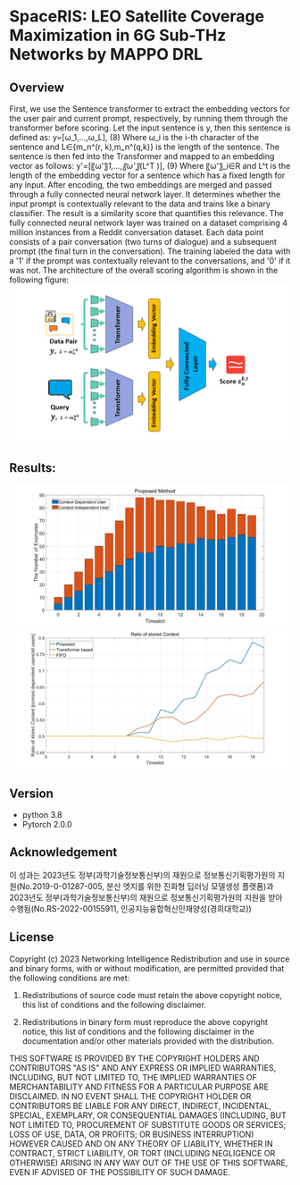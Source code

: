 # SpaceRIS: LEO Satellite Coverage Maximization in 6G Sub-THz Networks by MAPPO DRL

## Overview
First, we use the Sentence transformer to extract the embedding vectors for the user pair and current prompt, respectively, by running them through the transformer before scoring. Let the input sentence is y, then this sentence is defined as:
y=[ω_1,…,ω_L],	(8)
Where ω_i is the i-th character of the sentence and L∈{m_n^(r,  k),m_n^(q,k)} is the length of the sentence. The sentence is then fed into the Transformer and mapped to an embedding vector as follows:
y'=[〖ω'〗_1,…,〖ω'〗_(L^T )],	(9)
Where 〖ω'〗_i∈R and L^t is the length of the embedding vector for a sentence which has a fixed length for any input. After encoding, the two embeddings are merged and passed through a fully connected neural network layer. It determines whether the input prompt is contextually relevant to the data and trains like a binary classifier. The result is a similarity score that quantifies this relevance. The fully connected neural network layer was trained on a dataset comprising 4 million instances from a Reddit conversation dataset. Each data point consists of a pair conversation (two turns of dialogue) and a subsequent prompt (the final turn in the conversation). The training labeled the data with a '1' if the prompt was contextually relevant to the conversations, and '0' if it was not. The architecture of the overall scoring algorithm is shown in the following figure:
![image info](./image/systemmodel.jpg)

## Results:
![image info](./image/Poposed.jpg)
![image info](./image/ratio.jpg)

## Version
- python 3.8
- Pytorch 2.0.0

## Acknowledgement
이 성과는 2023년도 정부(과학기술정보통신부)의 재원으로 정보통신기획평가원의 지원(No.2019-0-01287-005, 분산 엣지를 위한 진화형 딥러닝 모델생성 플랫폼)과 2023년도 정부(과학기술정보통신부)의 재원으로 정보통신기획평가원의 지원을 받아 수행됨(No.RS-2022-00155911, 인공지능융합혁신인재양성(경희대학교))

## License
Copyright (c) 2023 Networking Intelligence
Redistribution and use in source and binary forms, with or without modification, are permitted provided that the following conditions are met:

1. Redistributions of source code must retain the above copyright notice, this list of conditions and the following disclaimer.

2. Redistributions in binary form must reproduce the above copyright notice, this list of conditions and the following disclaimer in the documentation and/or other materials provided with the distribution.

THIS SOFTWARE IS PROVIDED BY THE COPYRIGHT HOLDERS AND CONTRIBUTORS "AS IS" AND ANY EXPRESS OR IMPLIED WARRANTIES, INCLUDING, BUT NOT LIMITED TO, THE IMPLIED WARRANTIES OF MERCHANTABILITY AND FITNESS FOR A PARTICULAR PURPOSE ARE DISCLAIMED. IN NO EVENT SHALL THE COPYRIGHT HOLDER OR CONTRIBUTORS BE LIABLE FOR ANY DIRECT, INDIRECT, INCIDENTAL, SPECIAL, EXEMPLARY, OR CONSEQUENTIAL DAMAGES (INCLUDING, BUT NOT LIMITED TO, PROCUREMENT OF SUBSTITUTE GOODS OR SERVICES; LOSS OF USE, DATA, OR PROFITS; OR BUSINESS INTERRUPTION) HOWEVER CAUSED AND ON ANY THEORY OF LIABILITY, WHETHER IN CONTRACT, STRICT LIABILITY, OR TORT (INCLUDING NEGLIGENCE OR OTHERWISE) ARISING IN ANY WAY OUT OF THE USE OF THIS SOFTWARE, EVEN IF ADVISED OF THE POSSIBILITY OF SUCH DAMAGE.
